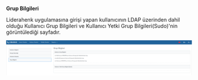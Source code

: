 **Grup Bilgileri**

Liderahenk uygulamasına girişi yapan kullanıcının LDAP üzerinden dahil olduğu Kullanıcı Grup Bilgileri ve 
Kullanıcı Yetki Grup Bilgileri(Sudo)'nin görüntülediği sayfadır.

[![Grup Bilgileri](../images/groupInformation/groupInformation.png)](../images/groupInformation/groupInformation.png)
<link href=/lider3.0/assets/style.css rel=stylesheet></link>
